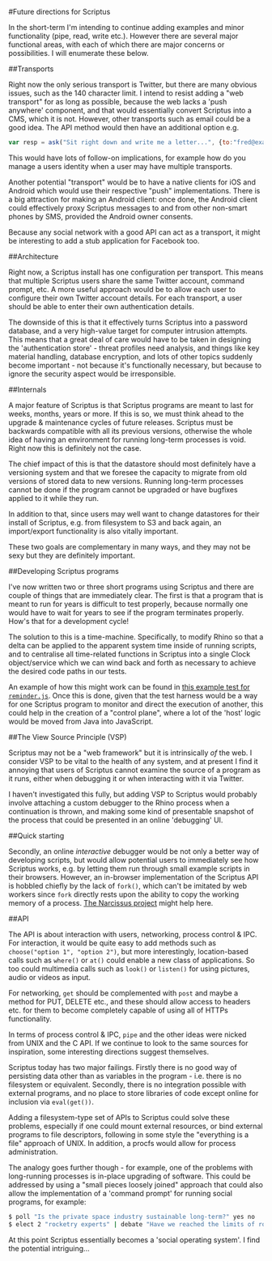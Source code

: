 #Future directions for Scriptus

In the short-term I'm intending to continue adding examples and minor functionality (pipe, read, write etc.). However there are several major functional areas, with each of which there are major concerns or possibilities. I will enumerate these below.

##Transports

Right now the only serious transport is Twitter, but there are many obvious issues, such as the 140 character limit. I intend to resist adding a "web transport" for as long as possible, because the web lacks a 'push anywhere' component, and that would essentially convert Scriptus into a CMS, which it is not. However, other transports such as email could be a good idea. The API method would then have an additional option e.g.

```javascript
var resp = ask("Sit right down and write me a letter...", {to:"fred@example.com", transport:"email"});
```

This would have lots of follow-on implications, for example how do you manage a users identity when a user may have multiple transports.

Another potential "transport" would be to have a native clients for iOS and Android which would use their respective "push" implementations. There is a big attraction for making an Android client: once done, the Android client could effectively proxy Scriptus messages to and from other non-smart phones by SMS, provided the Android owner consents.

Because any social network with a good API can act as a transport, it might be interesting to add a stub application for Facebook too.

##Architecture

Right now, a Scriptus install has one configuration per transport. This means that multiple Scriptus users share the same Twitter account, command prompt, etc. A more useful approach would be to allow each user to configure their own Twitter account details. For each transport, a user should be able to enter their own authentication details.

The downside of this is that it effectively turns Scriptus into a password database, and a very high-value target for computer intrusion attempts. This means that a great deal of care would have to be taken in designing the 'authentication store' - threat profiles need analysis, and things like key material handling, database encryption, and lots of other topics suddenly become important - not because it's functionally necessary, but because to ignore the security aspect would be irresponsible.

##Internals

A major feature of Scriptus is that Scriptus programs are meant to last for weeks, months, years or more. If this is so, we must think ahead to the upgrade & maintenance cycles of future releases. Scriptus must be backwards compatible with all its previous versions, otherwise the whole idea of having an environment for running long-term processes is void. Right now this is definitely not the case.

The chief impact of this is that the datastore should most definitely have a versioning system and that we foresee the capacity to migrate from old versions of stored data to new versions. Running long-term processes cannot be done if the program cannot be upgraded or have bugfixes applied to it while they run.

In addition to that, since users may well want to change datastores for their install of Scriptus, e.g. from filesystem to S3 and back again, an import/export functionality is also vitally important.

These two goals are complementary in many ways, and they may not be sexy but they are definitely important.

##Developing Scriptus programs

I've now written two or three short programs using Scriptus and there are couple of things that are immediately clear. The first is that a program that is meant to run for years is difficult to test properly, because normally one would have to wait for years to see if the program terminates properly. How's that for a development cycle!

The solution to this is a time-machine. Specifically, to modify Rhino so that a delta can be applied to the apparent system time inside of running scripts, and to centralise all time-related functions in Scriptus into a single Clock object/service which we can wind back and forth as necessary to achieve the desired code paths in our tests.

An example of how this might work can be found in [this example test for `reminder.js`](https://raw.github.com/ianso/scriptus/master/scripts/test.reminder.js). Once this is done, given that the test harness would be a way for one Scriptus program to monitor and direct the execution of another, this could help in the creation of a "control plane", where a lot of the 'host' logic would be moved from Java into JavaScript.

##The View Source Principle (VSP)

Scriptus may not be a "web framework" but it is intrinsically *of* the web. I consider VSP to be vital to the health of any system, and at present I find it annoying that users of Scriptus cannot examine the source of a program as it runs, either when debugging it or when interacting with it via Twitter.

I haven't investigated this fully, but adding VSP to Scriptus would probably involve attaching a custom debugger to the Rhino process when a continuation is thrown, and making some kind of presentable snapshot of the process that could be presented in an online 'debugging' UI.

##Quick starting

Secondly, an online *interactive* debugger would be not only a better way of developing scripts, but would allow potential users to immediately see how Scriptus works, e.g. by letting them run through small example scripts in their browsers. However, an in-browser implementation of the Scriptus API is hobbled chiefly by the lack of `fork()`, which can't be imitated by web workers since `fork` directly rests upon the ability to copy the working memory of a process. [The Narcissus project](https://github.com/mozilla/narcissus) might help here.

##API

The API is about interaction with users, networking, process control & IPC. For interaction, it would be quite  easy to add methods such as `choose("option 1", "option 2")`, but more interestingly, location-based calls such as `where()` or `at()` could enable a new class of applications. So too could multimedia calls such as `look()` or `listen()` for using pictures, audio or videos as input.

For networking, `get` should be complemented with `post` and maybe a method for PUT, DELETE etc., and these should allow access to headers etc. for them to become completely capable of using all of HTTPs functionality.

In terms of process control & IPC, `pipe` and the other ideas were nicked from UNIX and the C API. If we continue to look to the same sources for inspiration, some interesting directions suggest themselves.

Scriptus today has two major failings. Firstly there is no good way of persisting data other than as variables in the program - i.e. there is no filesystem or equivalent. Secondly, there is no integration possible with external programs, and no place to store libraries of code except online for inclusion via `eval(get())`.

Adding a filesystem-type set of APIs to Scriptus could solve these problems, especially if one could mount external resources, or bind external programs to file descriptors, following in some style the "everything is a file" approach of UNIX. In addition, a procfs would allow for process administration. 

The analogy goes further though - for example, one of the problems with long-running processes is in-place upgrading of software. This could be addressed by using a "small pieces loosely joined" approach that could also allow the implementation of a 'command prompt' for running social programs, for example:

```bash
$ poll "Is the private space industry sustainable long-term?" yes no
$ elect 2 "rocketry experts" | debate "Have we reached the limits of rocket design?"
```

At this point Scriptus essentially becomes a 'social operating system'. I find the potential intriguing...

